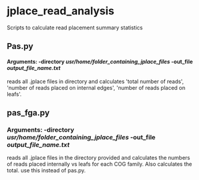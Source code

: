 # jplace_read_analysis
Scripts to calculate read placement summary statistics

## Pas.py
#### Arguments: -directory _usr/home/folder_containing_jplace_files_  -out_file *output_file_name.txt*
reads all .jplace files in directory and calculates 'total number of reads', 'number of reads placed on internal edges', 'number of reads placed on leafs'.

## pas_fga.py
### Arguments: -directory _usr/home/folder_containing_jplace_files_ -out_file *output_file_name.txt*
reads all .jplace files in the directory provided and calculates the numbers of reads placed internally vs leafs for each COG family. Also calculates the total. use this instead of pas.py. 
